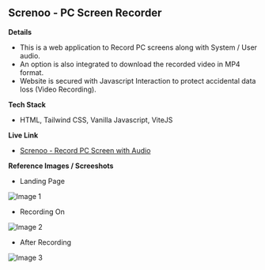 ## Screnoo - PC Screen Recorder


**Details**
- This is a web application to Record PC screens along with System / User audio.
- An option is also integrated to download the recorded video in MP4 format.
- Website is secured with Javascript Interaction to protect accidental data loss (Video Recording). 

**Tech Stack**
- HTML, Tailwind CSS, Vanilla Javascript, ViteJS

**Live Link**
- [Screnoo - Record PC Screen with Audio](https://s4shibam-screnoo.netlify.app/)

**Reference Images / Screeshots**


- Landing Page

![Image 1](https://drive.google.com/uc?export=view&id=1EbSUvHEDC3SfRUnlj-Xj204iXTN2XjCy)

- Recording On

![Image 2](https://drive.google.com/uc?export=view&id=1vYCU6PHXN_EX-417gewb695-Y3yer_Ys)


- After Recording

![Image 3](https://drive.google.com/uc?export=view&id=1mHuSoQ-DE8_rNPb_c-APuSpZyKnp798D)
